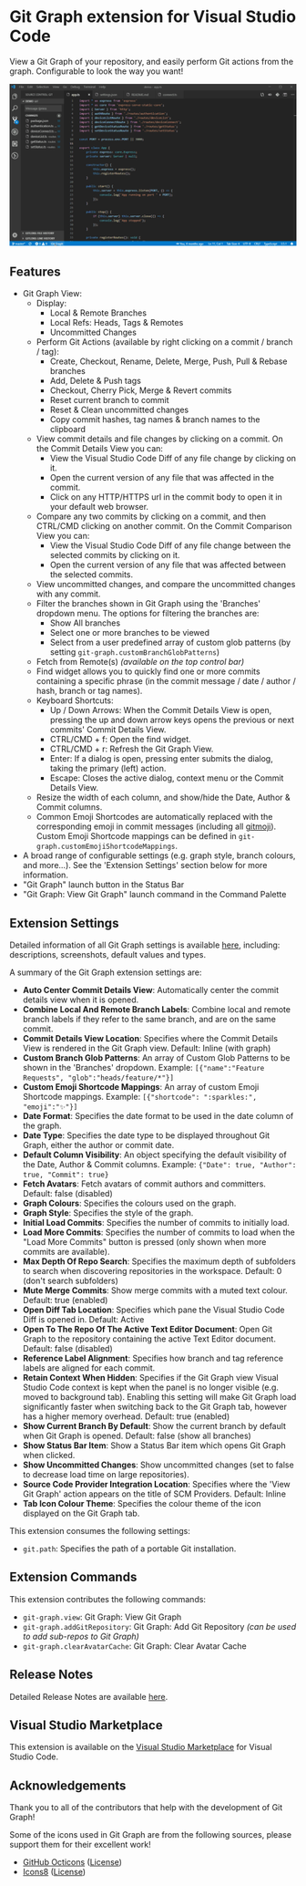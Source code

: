 # Git Graph extension for Visual Studio Code

View a Git Graph of your repository, and easily perform Git actions from the graph. Configurable to look the way you want!

![Recording of Git Graph](https://github.com/mhutchie/vscode-git-graph/raw/master/resources/demo.gif)

## Features

* Git Graph View:
    * Display:
        * Local & Remote Branches
        * Local Refs: Heads, Tags & Remotes
        * Uncommitted Changes
    * Perform Git Actions (available by right clicking on a commit / branch / tag):
        * Create, Checkout, Rename, Delete, Merge, Push, Pull & Rebase branches
        * Add, Delete & Push tags
        * Checkout, Cherry Pick, Merge & Revert commits
        * Reset current branch to commit
        * Reset & Clean uncommitted changes
        * Copy commit hashes, tag names & branch names to the clipboard
    * View commit details and file changes by clicking on a commit. On the Commit Details View you can:
        * View the Visual Studio Code Diff of any file change by clicking on it.
        * Open the current version of any file that was affected in the commit.
        * Click on any HTTP/HTTPS url in the commit body to open it in your default web browser.
    * Compare any two commits by clicking on a commit, and then CTRL/CMD clicking on another commit. On the Commit Comparison View you can:
        * View the Visual Studio Code Diff of any file change between the selected commits by clicking on it.
        * Open the current version of any file that was affected between the selected commits.
    * View uncommitted changes, and compare the uncommitted changes with any commit.
    * Filter the branches shown in Git Graph using the 'Branches' dropdown menu. The options for filtering the branches are:
        * Show All branches
        * Select one or more branches to be viewed
        * Select from a user predefined array of custom glob patterns (by setting `git-graph.customBranchGlobPatterns`)
    * Fetch from Remote(s) _(available on the top control bar)_
    * Find widget allows you to quickly find one or more commits containing a specific phrase (in the commit message / date / author / hash, branch or tag names).
    * Keyboard Shortcuts:
        * Up / Down Arrows: When the Commit Details View is open, pressing the up and down arrow keys opens the previous or next commits' Commit Details View.
        * CTRL/CMD + f: Open the find widget.
        * CTRL/CMD + r: Refresh the Git Graph View.
        * Enter: If a dialog is open, pressing enter submits the dialog, taking the primary (left) action.
        * Escape: Closes the active dialog, context menu or the Commit Details View.
    * Resize the width of each column, and show/hide the Date, Author & Commit columns.
    * Common Emoji Shortcodes are automatically replaced with the corresponding emoji in commit messages (including all [gitmoji](https://gitmoji.carloscuesta.me/)). Custom Emoji Shortcode mappings can be defined in `git-graph.customEmojiShortcodeMappings`.
* A broad range of configurable settings (e.g. graph style, branch colours, and more...). See the 'Extension Settings' section below for more information.
* "Git Graph" launch button in the Status Bar
* "Git Graph: View Git Graph" launch command in the Command Palette

## Extension Settings

Detailed information of all Git Graph settings is available [here](https://github.com/mhutchie/vscode-git-graph/wiki/Extension-Settings), including: descriptions, screenshots, default values and types.

A summary of the Git Graph extension settings are:

* **Auto Center Commit Details View**: Automatically center the commit details view when it is opened.
* **Combine Local And Remote Branch Labels**: Combine local and remote branch labels if they refer to the same branch, and are on the same commit.
* **Commit Details View Location**: Specifies where the Commit Details View is rendered in the Git Graph view. Default: Inline (with graph)
* **Custom Branch Glob Patterns**: An array of Custom Glob Patterns to be shown in the 'Branches' dropdown. Example: `[{"name":"Feature Requests", "glob":"heads/feature/*"}]`
* **Custom Emoji Shortcode Mappings**: An array of custom Emoji Shortcode mappings. Example: `[{"shortcode": ":sparkles:", "emoji":"✨"}]`
* **Date Format**: Specifies the date format to be used in the date column of the graph.
* **Date Type**: Specifies the date type to be displayed throughout Git Graph, either the author or commit date.
* **Default Column Visibility**: An object specifying the default visibility of the Date, Author & Commit columns. Example: `{"Date": true, "Author": true, "Commit": true}`
* **Fetch Avatars**: Fetch avatars of commit authors and committers. Default: false (disabled)
* **Graph Colours**: Specifies the colours used on the graph.
* **Graph Style**: Specifies the style of the graph.
* **Initial Load Commits**: Specifies the number of commits to initially load.
* **Load More Commits**: Specifies the number of commits to load when the "Load More Commits" button is pressed (only shown when more commits are available).
* **Max Depth Of Repo Search**: Specifies the maximum depth of subfolders to search when discovering repositories in the workspace. Default: 0 (don't search subfolders)
* **Mute Merge Commits**: Show merge commits with a muted text colour. Default: true (enabled)
* **Open Diff Tab Location**: Specifies which pane the Visual Studio Code Diff is opened in. Default: Active
* **Open To The Repo Of The Active Text Editor Document**: Open Git Graph to the repository containing the active Text Editor document. Default: false (disabled)
* **Reference Label Alignment**: Specifies how branch and tag reference labels are aligned for each commit.
* **Retain Context When Hidden**: Specifies if the Git Graph view Visual Studio Code context is kept when the panel is no longer visible (e.g. moved to background tab). Enabling this setting will make Git Graph load significantly faster when switching back to the Git Graph tab, however has a higher memory overhead. Default: true (enabled)
* **Show Current Branch By Default**: Show the current branch by default when Git Graph is opened. Default: false (show all branches)
* **Show Status Bar Item**: Show a Status Bar item which opens Git Graph when clicked.
* **Show Uncommitted Changes**: Show uncommitted changes (set to false to decrease load time on large repositories).
* **Source Code Provider Integration Location**: Specifies where the 'View Git Graph' action appears on the title of SCM Providers. Default: Inline
* **Tab Icon Colour Theme**: Specifies the colour theme of the icon displayed on the Git Graph tab.

This extension consumes the following settings:

* `git.path`: Specifies the path of a portable Git installation.

## Extension Commands

This extension contributes the following commands:

* `git-graph.view`: Git Graph: View Git Graph
* `git-graph.addGitRepository`: Git Graph: Add Git Repository _(can be used to add sub-repos to Git Graph)_
* `git-graph.clearAvatarCache`: Git Graph: Clear Avatar Cache

## Release Notes

Detailed Release Notes are available [here](CHANGELOG.md).

## Visual Studio Marketplace

This extension is available on the [Visual Studio Marketplace](https://marketplace.visualstudio.com/items?itemName=mhutchie.git-graph) for Visual Studio Code.

## Acknowledgements

Thank you to all of the contributors that help with the development of Git Graph!

Some of the icons used in Git Graph are from the following sources, please support them for their excellent work!
- [GitHub Octicons](https://octicons.github.com/) ([License](https://github.com/primer/octicons/blob/master/LICENSE))
- [Icons8](https://icons8.com/icon/pack/free-icons/ios11) ([License](https://icons8.com/license))